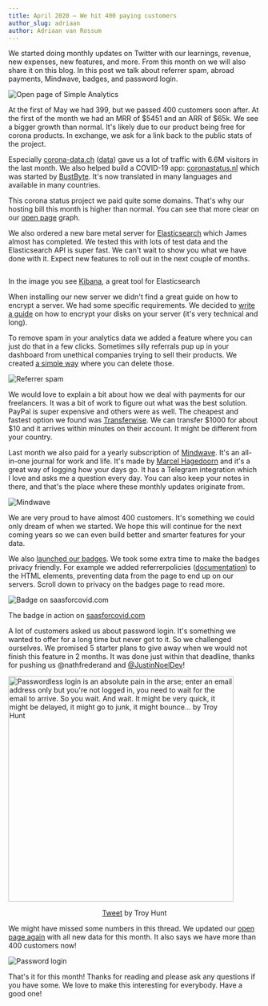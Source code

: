 ```yaml
---
title: April 2020 – We hit 400 paying customers
author_slug: adriaan
author: Adriaan van Rossum
---
```


We started doing monthly updates on Twitter with our learnings, revenue, new expenses, new features, and more. From this month on we will also share it on this blog. In this post we talk about referrer spam, abroad payments, Mindwave, badges, and password login.

<img loading="lazy" class="border" src="/images/2020-04/open-page.jpg" alt="Open page of Simple Analytics">

At the first of May we had 399, but we passed 400 customers soon after. At the first of the month we had an MRR of $5451 and an ARR of $65k. We see a bigger growth than normal. It's likely due to our product being free for corona products. In exchange, we ask for a link back to the public stats of the project.

Especially [corona-data.ch](https://corona-data.ch) ([data](https://simpleanalytics.com/simpleanalytics.com/referrers/corona-data.ch)) gave us a lot of traffic with 6.6M visitors in the last month. We also helped build a COVID-19 app: [coronastatus.nl](https://coronastatus.nl) which was started by [BustByte](https://bustbyte.no). It's now translated in many languages and available in many countries.

This corona status project we paid quite some domains. That's why our hosting bill this month is higher than normal. You can see that more clear on our [open page](https://simpleanalytics.com/open) graph.

We also ordered a new bare metal server for [Elasticsearch](https://en.wikipedia.org/wiki/Elasticsearch) which James almost has completed. We tested this with lots of test data and the Elasticsearch API is super fast. We can't wait to show you what we have done with it. Expect new features to roll out in the next couple of months.

<img loading="lazy" class="border" src="/images/2020-04/kibana.jpg" alt="">
<p class="caption">In the image you see <a href="https://en.wikipedia.org/wiki/Kibana" target="_blank">Kibana</a>, a great tool for Elasticsearch</p>

When installing our new server we didn't find a great guide on how to encrypt a server. We had some specific requirements. We decided to [write a guide](https://blog.adriaan.io/install-ubuntu-server-18-04-4-with-raid-1-encryption-grub-and-legacy-bios.html) on how to encrypt your disks on your server (it's very technical and long).

To remove spam in your analytics data we added a feature where you can just do that in a few clicks. Sometimes silly referrals pup up in your dashboard from unethical companies trying to sell their products. We created [a simple way](https://docs.simpleanalytics.com/remove-referral-spam) where you can delete those.

<img loading="lazy" class="border" src="/images/2020-04/referrer-spam.jpg" alt="Referrer spam">

We would love to explain a bit about how we deal with payments for our freelancers. It was a bit of work to figure out what was the best solution. PayPal is super expensive and others were as well. The cheapest and fastest option we found was [Transferwise](https://transferwise.com/). We can transfer $1000 for about $10 and it arrives within minutes on their account. It might be different from your country.

Last month we also paid for a yearly subscription of [Mindwave](https://mindwave.app). It's an all-in-one journal for work and life. It's made by [Marcel Hagedoorn](https://twitter.com/marcelhagedoorn) and it's a great way of logging how your days go. It has a Telegram integration which I love and asks me a question every day. You can also keep your notes in there, and that's the place where these monthly updates originate from.

<img loading="lazy" class="border" src="/images/2020-04/mindwave.jpg" alt="Mindwave">

We are very proud to have almost 400 customers. It's something we could only dream of when we started. We hope this will continue for the next coming years so we can even build better and smarter features for your data.

We also [launched our badges](https://simpleanalytics.com/badges). We took some extra time to make the badges privacy friendly. For example we added referrerpolicies ([documentation](https://developer.mozilla.org/en-US/docs/Web/HTTP/Headers/Referrer-Policy)) to the HTML elements, preventing data from the page to end up on our servers. Scroll down to privacy on the badges page to read more.

<img loading="lazy" class="border" src="/images/2020-04/badge-saas-for-covid.jpg" alt="Badge on saasforcovid.com">
<p class="caption">
  The badge in action on <a href="https://saasforcovid.com" target="_blank">saasforcovid.com</a>
</p>

A lot of customers asked us about password login. It's something we wanted to offer for a long time but never got to it. So we challenged ourselves. We promised 5 starter plans to give away when we would not finish this feature in 2 months. It was done just within that deadline, thanks for pushing us @nathfrederand and [@JustinNoelDev](https://twitter.com/JustinNoelDev)!

<a href="https://twitter.com/troyhunt/status/1226244918894448640" target="_blank">
  <img loading="lazy" class="border" style="width: 450px" src="/images/2020-04/tweet-troy-hunt.jpg" alt="Passwordless login is an absolute pain in the arse; enter an email address only but you're not logged in, you need to wait for the email to arrive. So you wait. And wait. It might be very quick, it might be delayed, it might go to junk, it might bounce... by Troy Hunt" />
</a>
<p class="caption" style="text-align: center;">
  <a href="https://twitter.com/troyhunt/status/1226244918894448640">Tweet</a>
  by Troy Hunt
</p>

We might have missed some numbers in this thread. We updated our [open page again](https://simpleanalytics.com/open) with all new data for this month. It also says we have more than 400 customers now!

<img loading="lazy" class="border" src="/images/2020-04/password-login.jpg" alt="Password login">

That's it for this month! Thanks for reading and please ask any questions if you have some. We love to make this interesting for everybody. Have a good one!
